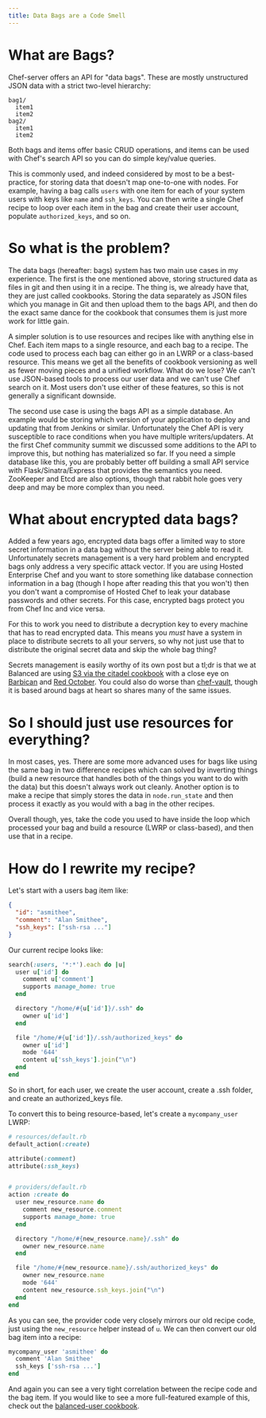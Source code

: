 ```yaml
---
title: Data Bags are a Code Smell
---
```


# What are Bags?

Chef-server offers an API for "data bags". These are mostly unstructured JSON
data with a strict two-level hierarchy:

    bag1/
      item1
      item2
    bag2/
      item1
      item2

Both bags and items offer basic CRUD operations, and items can be used with
Chef's search API so you can do simple key/value queries.

This is commonly used, and indeed considered by most to be a best-practice, for
storing data that doesn't map one-to-one with nodes. For example, having a bag
calls `users` with one item for each of your system users with keys like
`name` and `ssh_keys`. You can then write a single Chef recipe to loop over
each item in the bag and create their user account, populate `authorized_keys`,
and so on.

# So what is the problem?

The data bags (hereafter: bags) system has two main use cases in my experience.
The first is the one mentioned above, storing structured data as files in git
and then using it in a recipe. The thing is, we already have that, they are
just called cookbooks. Storing the data separately as JSON files which you
manage in Git and then upload them to the bags API, and then do the exact same
dance for the cookbook that consumes them is just more work for little gain.

A simpler solution is to use resources and recipes like with anything else in
Chef. Each item maps to a single resource, and each bag to a recipe. The code
used to process each bag can either go in an LWRP or a class-based resource.
This means we get all the benefits of cookbook versioning as well as fewer
moving pieces and a unified workflow. What do we lose? We can't use JSON-based
tools to process our user data and we can't use Chef search on it. Most users
don't use either of these features, so this is not generally a significant
downside.

The second use case is using the bags API as a simple database. An example would
be storing which version of your application to deploy and updating that from
Jenkins or similar. Unfortunately the Chef API is very susceptible to race
conditions when you have multiple writers/updaters. At the first Chef community
summit we discussed some additions to the API to improve this, but nothing has
materialized so far. If you need a simple database like this, you are probably
better off building a small API service with Flask/Sinatra/Express that provides
the semantics you need. ZooKeeper and Etcd are also options, though that rabbit
hole goes very deep and may be more complex than you need.

# What about encrypted data bags?

Added a few years ago, encrypted data bags offer a limited way to store secret
information in a data bag without the server being able to read it. Unfortunately
secrets management is a very hard problem and encrypted bags only address a very
specific attack vector. If you are using Hosted Enterprise Chef and you want to
store something like database connection information in a bag (though I hope
after reading this that you won't) then you don't want a compromise of Hosted Chef
to leak your database passwords and other secrets. For this case, encrypted bags
protect you from Chef Inc and vice versa.

For this to work you need to distribute a decryption key to every machine that
has to read encrypted data. This means you _must_ have a system in place to
distribute secrets to all your servers, so why not just use that to distribute
the original secret data and skip the whole bag thing?

Secrets management is easily worthy of its own
post but a tl;dr is that we at Balanced are using [S3 via the citadel cookbook](https://github.com/balanced-cookbooks/citadel)
with a close eye on [Barbican](https://github.com/cloudkeep/barbican) and [Red October](https://github.com/cloudflare/redoctober).
You could also do worse than [chef-vault](https://github.com/Nordstrom/chef-vault),
though it is based around bags at heart so shares many of the same issues.

# So I should just use resources for everything?

In most cases, yes. There are some more advanced uses for bags like using the
same bag in two difference recipes which can solved by inverting things
(build a new resource that handles both of the things you want to do with the
data) but this doesn't always work out cleanly. Another option is to make a
recipe that simply stores the data in `node.run_state` and then process it
exactly as you would with a bag in the other recipes.

Overall though, yes, take the code you used to have inside the loop which processed
your bag and build a resource (LWRP or class-based), and then use that in a recipe.

# How do I rewrite my recipe?

Let's start with a users bag item like:

```json
{
  "id": "asmithee",
  "comment": "Alan Smithee",
  "ssh_keys": ["ssh-rsa ..."]
}
```

Our current recipe looks like:

```ruby
search(:users, '*:*').each do |u|
  user u['id'] do
    comment u['comment']
    supports manage_home: true
  end

  directory "/home/#{u['id']}/.ssh" do
    owner u['id']
  end

  file "/home/#{u['id']}/.ssh/authorized_keys" do
    owner u['id']
    mode '644'
    content u['ssh_keys'].join("\n")
  end
end
```

So in short, for each user, we create the user account, create a .ssh folder, and
create an authorized_keys file.

To convert this to being resource-based, let's create a `mycompany_user` LWRP:

```ruby
# resources/default.rb
default_action(:create)

attribute(:comment)
attribute(:ssh_keys)


# providers/default.rb
action :create do
  user new_resource.name do
    comment new_resource.comment
    supports manage_home: true
  end

  directory "/home/#{new_resource.name}/.ssh" do
    owner new_resource.name
  end

  file "/home/#{new_resource.name}/.ssh/authorized_keys" do
    owner new_resource.name
    mode '644'
    content new_resource.ssh_keys.join("\n")
  end
end
```

As you can see, the provider code very closely mirrors our old recipe code, just
using the `new_resource` helper instead of `u`. We can then convert our old bag
item into a recipe:

```ruby
mycompany_user 'asmithee' do
  comment 'Alan Smithee'
  ssh_keys ['ssh-rsa ...']
end
```

And again you can see a very tight correlation between the recipe code and the
bag item. If you would like to see a more full-featured example of this, check
out the [balanced-user cookbook](https://github.com/balanced-cookbooks/balanced-user).
